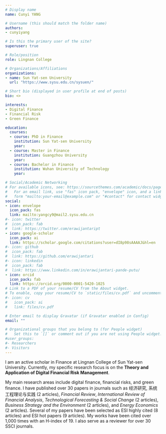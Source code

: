 ```yaml
---
# Display name
name: Cunyi YANG

# Username (this should match the folder name)
authors:
- cunyiyang

# Is this the primary user of the site?
superuser: true

# Role/position
role: Lingnan College

# Organizations/Affiliations
organizations:
- name: Sun Yat-sen University
  url: "https://www.sysu.edu.cn/sysuen/"

# Short bio (displayed in user profile at end of posts)
bio: <>

interests:
- Digital Finance
- Financial Risk
- Green Finance

education:
  courses:
  - course: PhD in Finance
    institution: Sun Yat-sen University
    year: 
  - course: Master in Finance
    institution: Guangzhou University
    year: 
  - course: Bachelor in Finance
    institution: Wuhan University of Technology
    year: 

# Social/Academic Networking
# For available icons, see: https://sourcethemes.com/academic/docs/page-builder/#icons
#   For an email link, use "fas" icon pack, "envelope" icon, and a link in the
#   form "mailto:your-email@example.com" or "#contact" for contact widget.
social:
- icon: envelope
  icon_pack: fas
  link: mailto:yangcy9@mail2.sysu.edu.cn
#- icon: twitter
#  icon_pack: fab
#  link: https://twitter.com/erawijantaript
- icon: google-scholar
  icon_pack: ai
  link: https://scholar.google.com/citations?user=dI8p98sAAAAJ&hl=en
#- icon: github
#  icon_pack: fab
#  link: https://github.com/erawijantari
#- icon: linkedin
#  icon_pack: fab
#  link: https://www.linkedin.com/in/erawijantari-pande-putu/
- icon: orcid
  icon_pack: fab
  link: https://orcid.org/0000-0001-5420-1025
# Link to a PDF of your resume/CV from the About widget.
# To enable, copy your resume/CV to `static/files/cv.pdf` and uncomment the lines below.
#- icon: cv
#   icon_pack: ai
#   link: files/cv.pdf

# Enter email to display Gravatar (if Gravatar enabled in Config)
email: ""

# Organizational groups that you belong to (for People widget)
#   Set this to `[]` or comment out if you are not using People widget.
#user_groups:
#- Researchers
#- Visitors
---
```



I am an active scholar in Finance at Lingnan College of Sun Yat-sen University. Currently, my specific research focus is on the **Theory and Application of Digital Financial Risk Management**.

My main research areas include digital finance, financial risks, and green finance. I have published over 30 papers in journals such as 经济研究, 系统工程理论与实践 (2 articles), *Financial Review*, *International Review of Financial Analysis*, *Technological Forecasting & Social Change* (2 articles), *Business Strategy and the Environment* (2 articles), and *Energy Economics* (2 articles). Several of my papers have been selected as ESI highly cited (8 articles) and ESI hot papers (9 articles). My works have been cited over 1,000 times with an H-index of 19. I also serve as a reviewer for over 30 SSCI journals.



